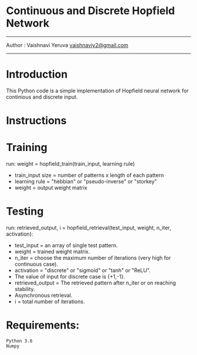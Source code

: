 # Continuous and Discrete Hopfield Network
*************************************************************************
Author : Vaishnavi Yeruva
vaishnaviy2@gmail.com
*************************************************************************
# Introduction
This Python code is a simple implementation of Hopfield neural network for continious and discrete input.

# Instructions
    
# Training
run: weight = hopfield_train(train_input, learning rule)
* train_input size  = number of patterns x length of each pattern
* learning rule = "hebbian" or "pseudo-inverse" or "storkey"
* weight = output weight matrix 
        
# Testing
run: retrieved_output, i = hopfield_retrieval(test_input, weight, n_iter, activation):
* test_input = an array of single test pattern.
* weight = trained weight matrix.
* n_iter = choose the maximum number of iterations (very high for continuous case).
* activation = "discrete" or "sigmoid" or "tanh" or "ReLU".
* The value of input for discrete case is {+1,-1}.
* retrieved_output = The retrieved pattern after n_iter or on reaching stability.
* Asynchronous retrieval.
* i = total number of iterations.
        
# Requirements:
    Python 3.6
    Numpy 

